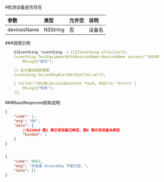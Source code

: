 #检测设备是否存在

|参数       | 类型      | 允许空| 说明 |
|:----      |:------  |:----  |:--- |
|devicesName | NSString | 否    |设备名|
###调用示例
```c
    SJScentking *scentking  = [[SJScentking alloc]init];
    [scentking TestEquipmentWithDevicesName:devicesName success:^(NSURLSessionDataTask *task, id responseObject) {
        NSLog(@"成功");

    // 此为弹出秘钥弹窗
    [scentking SecretKeyAlertWithSelfVC:self];

    } failed:^(NSURLSessionDataTask *task, NSError *error) {
        NSLog(@"失败");
    }];
```

###BaseResponse结构说明
```json
{
    "code": 1,
    "msg": "OK",
    "data": {
        //binded 是1 表示该设备已绑定、是0 表示该设备未绑定
        "binded": 1
    }
}


{
    "code": 9003,
    "msg": "开发者 AccessKey 不能为空。",
    "data": []
}
```
